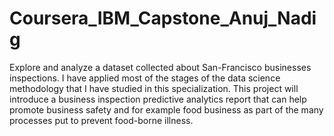# Coursera_IBM_Capstone_Anuj_Nadig

Explore and analyze a dataset collected about San-Francisco businesses inspections. I have applied most of the stages of the data science methodology that I have studied in this specialization. This project will introduce a business inspection predictive analytics report that can help promote business safety and for example food business as part of the many processes put to prevent food-borne illness.

